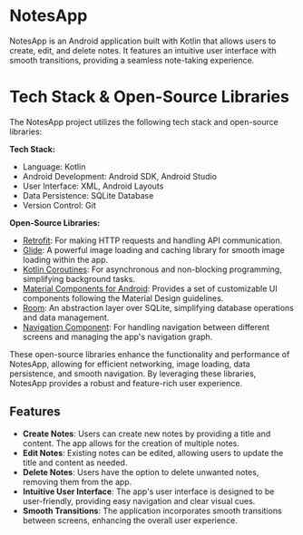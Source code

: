 # NotesApp

NotesApp is an Android application built with Kotlin that allows users to create, edit, and delete notes. It features an intuitive user interface with smooth transitions, providing a seamless note-taking experience.

# Tech Stack & Open-Source Libraries

The NotesApp project utilizes the following tech stack and open-source libraries:

**Tech Stack:**
- Language: Kotlin
- Android Development: Android SDK, Android Studio
- User Interface: XML, Android Layouts
- Data Persistence: SQLite Database
- Version Control: Git

**Open-Source Libraries:**
- [Retrofit](https://square.github.io/retrofit/): For making HTTP requests and handling API communication.
- [Glide](https://github.com/bumptech/glide): A powerful image loading and caching library for smooth image loading within the app.
- [Kotlin Coroutines](https://developer.android.com/kotlin/coroutines): For asynchronous and non-blocking programming, simplifying background tasks.
- [Material Components for Android](https://github.com/material-components/material-components-android): Provides a set of customizable UI components following the Material Design guidelines.
- [Room](https://developer.android.com/training/data-storage/room): An abstraction layer over SQLite, simplifying database operations and data management.
- [Navigation Component](https://developer.android.com/guide/navigation): For handling navigation between different screens and managing the app's navigation graph.

These open-source libraries enhance the functionality and performance of NotesApp, allowing for efficient networking, image loading, data persistence, and smooth navigation. By leveraging these libraries, NotesApp provides a robust and feature-rich user experience.

## Features

- **Create Notes**: Users can create new notes by providing a title and content. The app allows for the creation of multiple notes.
- **Edit Notes**: Existing notes can be edited, allowing users to update the title and content as needed.
- **Delete Notes**: Users have the option to delete unwanted notes, removing them from the app.
- **Intuitive User Interface**: The app's user interface is designed to be user-friendly, providing easy navigation and clear visual cues.
- **Smooth Transitions**: The application incorporates smooth transitions between screens, enhancing the overall user experience.




